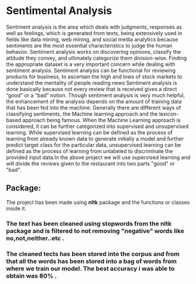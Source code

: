 # Sentimental Analysis

Sentiment analysis is the area which deals with judgments, responses as well as feelings, which is generated from texts, being extensively used in fields like data mining, web mining, and social media analytics because sentiments are the most essential characteristics to judge the human behavior. Sentiment analysis works on discovering opinions, classify the attitude they convey, and ultimately categorize them division-wise. Finding the appropriate dataset is a very important concern while dealing with sentiment analysis. Sentiment analysis can be functional for reviewing products for business, to ascertain the high and lows of stock markets to understand the mentality of people reading news Sentiment analysis is done basically because not every review that is received gives a direct “good” or a “bad” notion. Though sentiment analysis is very much helpful, the enhancement of the analysis depends on the amount of training data that has been fed into the machine. Generally there are different ways of classifying sentiments, the Machine learning approach and the lexicon-based approach being famous. When the Machine Learning approach is considered, it can be further categorized into supervised and unsupervised learning. While supervised learning can be defined as the process of learning from already known data to generate initially a model and further predict target class for the particular data, unsupervised learning can be defined as the process of learning from unlabeled to discriminate the provided input data.In the above project we will use supervised learning and will divide the reviews given to the restaurant into two parts "good" or "bad".

## Package:

The project has been made using **nltk** package and the functions or classes inside it.

### The text has been cleaned using stopwords from the nltk package and is filtered to not removing "negative" words like no,not,neither..etc .

### The cleaned tects has been stored into the corpus and from that all the words has been stored into a bag of words from where we train our model. The best accuracy i was able to obtain was 80% .
